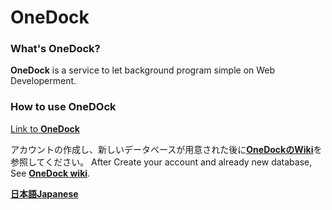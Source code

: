 # OneDock
### What's OneDock?

**OneDock** is a service to let background program simple on Web Developerment.  

### How to use OneDOck
[Link to **OneDock**](https://tomocode.github.io/OneDock/)

アカウントの作成し、新しいデータベースが用意された後に[**OneDockのWiki**](https://github.com/tomocode/OneDock/wiki)を参照してください。
After Create your account and already new database, See [**OneDock wiki**](). 

[**日本語Japanese**](../english./README.md)
